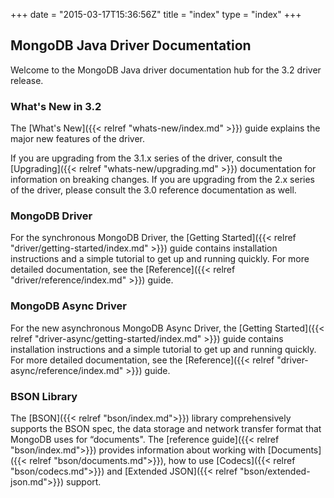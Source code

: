 +++
date = "2015-03-17T15:36:56Z"
title = "index"
type = "index"
+++

## MongoDB Java Driver Documentation

Welcome to the MongoDB Java driver documentation hub for the 3.2 driver release.


### What's New in 3.2

The [What's New]({{< relref "whats-new/index.md" >}}) guide explains the major new features of the driver. 

If you are upgrading from the 3.1.x series of the driver, consult the [Upgrading]({{< relref "whats-new/upgrading.md" >}}) documentation 
for information on breaking changes.  If you are upgrading from the 2.x series of the driver, please consult the 3.0 reference 
documentation as well. 


### MongoDB Driver

For the synchronous MongoDB Driver, the [Getting Started]({{< relref "driver/getting-started/index.md" >}}) guide contains 
installation instructions and a simple tutorial to get up  and running quickly. For more detailed documentation, see the 
[Reference]({{< relref "driver/reference/index.md" >}}) guide.


### MongoDB Async Driver

For the new asynchronous MongoDB Async Driver, the [Getting Started]({{< relref "driver-async/getting-started/index.md" >}}) 
guide contains installation instructions and a simple tutorial to get up  and running quickly. For more detailed documentation, see the 
[Reference]({{< relref "driver-async/reference/index.md" >}}) guide.


### BSON Library

The [BSON]({{< relref "bson/index.md">}}) library comprehensively supports the BSON spec, the data storage and network transfer format that MongoDB uses for 
“documents".  The [reference guide]({{< relref "bson/index.md">}}) provides information about working with [Documents]({{< relref "bson/documents.md">}}), 
how to use [Codecs]({{< relref "bson/codecs.md">}}) and [Extended JSON]({{< relref "bson/extended-json.md">}}) support. 
